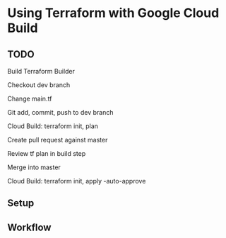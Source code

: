 # Using Terraform with Google Cloud Build

## TODO

Build Terraform Builder

Checkout dev branch

Change main.tf

Git add, commit, push to dev branch

Cloud Build: terraform init, plan

Create pull request against master

Review tf plan in build step

Merge into master

Cloud Build: terraform init, apply -auto-approve

## Setup

## Workflow